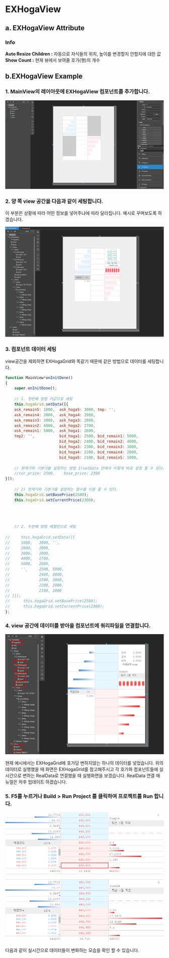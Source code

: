 # EXHogaView

## a. EXHogaView Attribute

### Info

**Auto Resize Children :** 자동으로 자식들의 위치, 높이를 변경할지 안할지에 대한 값 <br>
**Show Count :** 현재 뷰에서 보여줄 호가(행)의 개수<br>



## b.EXHogaView Example


### 1. MainView의 레이아웃에 EXHogaView 컴포넌트를 추가합니다.<br>

<img src="../img/hogaview1.png"><br>

### 2. 양 쪽 view 공간을 다음과 같이 세팅합니다. 
이 부분은 상황에 따라 어떤 정보를 넣어주냐에 따라 달라집니다. 예시로 꾸며보도록 하겠습니다.

<img src="../img/hogaview2.png"><br>


### 3. 컴포넌트 데이터 세팅

view공간을 제외하면 EXHogaGrid와 똑같기 때문에 같은 방법으로 데이터를 세팅합니다.

```js
function MainView*onInitDone()
{
	super.onInitDone();

    // 1. 첫번째 방법 키값으로 세팅
	this.hogaGrid.setData([{
    ask_remain5: 1000,  ask_hoga5: 3000, tmp: '',
    ask_remain4: 2000,  ask_hoga4: 2900,
    ask_remain3: 3000,  ask_hoga3: 2800,
    ask_remain2: 4000,  ask_hoga2: 2700,
    ask_remain1: 5000,  ask_hoga1: 2600,
    tmp2: '',           bid_hoga1: 2500, bid_remain1: 5000, 
                        bid_hoga2: 2400, bid_remain2: 4000,
                        bid_hoga3: 2300, bid_remain3: 3000, 
                        bid_hoga4: 2200, bid_remain4: 2000, 
                        bid_hoga5: 2100, bid_remain5: 1000, 

    // 현재가와 기본가를 설정하는 방법 1)setData 안에서 이렇게 바로 설정 할 수 있다.
	//cur_price: 2500,    base_price: 2300
}]);

    // 2) 현재가와 기본가를 설정하는 함수를 이용 할 수 있다.
    this.hogaGrid.setBasePrice(2500);
	this.hogaGrid.setCurrentPrice(2300);
	



    // 2. 두번째 방법 배열만으로 세팅

//     this.hogaGrid.setData([[
//     1000,   3000, '',
//     2000,   2900,
//     3000,   2800,
//     4000,   2700,
//     5000,   2600,
//     '',     2500, 5000,
//             2400, 4000, 
//             2300, 3000, 
//             2200, 2000, 
//             2100, 1000
// ]]);
//      this.hogaGrid.setBasePrice(2500);
//      this.hogaGrid.setCurrentPrice(2300);
};

```

### 4. view 공간에 데이터를 받아올 컴포넌트에 쿼리파일을 연결합니다.

<img src="../img/hogaview3.png"><br>

현재 예시에서는 EXHogaGrid에 호가당 변하지않는 하나의 데이터를 넣었습니다. 위의 데이터로 실행했을 때 화면은 EXHogaGrid를 참고해주시고 각 호가와 컴포넌트들에 실시간으로 변하는 RealData로 연결했을 때 실행화면을 보겠습니다. RealData 연결 매뉴얼은 차후 업데이트 하겠습니다.

### 5. F5를 누르거나 Build > Run Project 를 클릭하여 프로젝트를 Run 합니다.

<img src="../img/hogaview4.png"><br>

<img src="../img/hogaview5.png"><br>

다음과 같이 실시간으로 데이터들이 변화하는 모습을 확인 할 수 있습니다.
